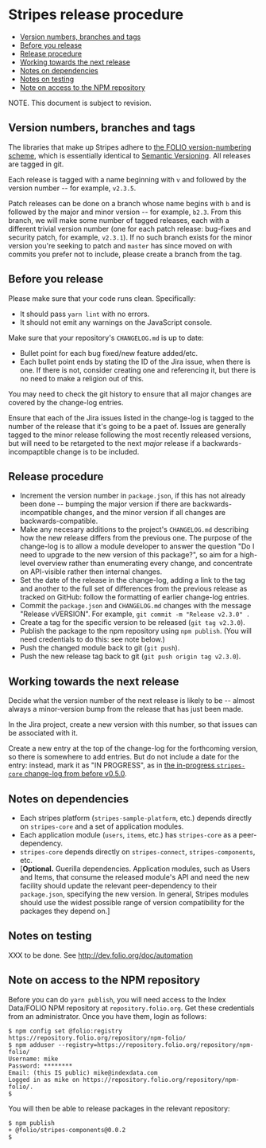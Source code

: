 # Stripes release procedure

<!-- ../../okapi/doc/md2toc -l 2 release-procedure.md -->
* [Version numbers, branches and tags](#version-numbers-branches-and-tags)
* [Before you release](#before-you-release)
* [Release procedure](#release-procedure)
* [Working towards the next release](#working-towards-the-next-release)
* [Notes on dependencies](#notes-on-dependencies)
* [Notes on testing](#notes-on-testing)
* [Note on access to the NPM repository](#note-on-access-to-the-npm-repository)

NOTE. This document is subject to revision.


## Version numbers, branches and tags

The libraries that make up Stripes adhere to [the FOLIO
version-numbering scheme](http://dev.folio.org/community/contrib-code#version-numbers), which is essentially identical to [Semantic Versioning](http://semver.org/). All releases are tagged in git.

Each release is tagged with a name beginning with `v` and followed by the version number -- for example, `v2.3.5`.

Patch releases can be done on a branch whose name begins with `b` and is followed by the major and minor version -- for example, `b2.3`. From this branch, we will make some number of tagged releases, each with a different trivial version number (one for each patch release: bug-fixes and security patch, for example, `v2.3.1`). If no such branch exists for the minor version you're seeking to patch and `master` has since moved on with commits you prefer not to include, please create a branch from the tag.


## Before you release

Please make sure that your code runs clean. Specifically:

* It should pass `yarn lint` with no errors.
* It should not emit any warnings on the JavaScript console.

Make sure that your repository's `CHANGELOG.md` is up to date:

* Bullet point for each bug fixed/new feature added/etc.
* Each bullet point ends by stating the ID of the Jira issue, when there is one. If there is not, consider creating one and referencing it, but there is no need to make a religion out of this.

You may need to check the git history to ensure that all major changes are covered by the change-log entries.

Ensure that each of the Jira issues listed in the change-log is tagged to the number of the release that it's going to be a paet of. Issues are generally tagged to the minor release following the most recently released versions, but will need to be retargeted to the next _major_ release if a backwards-incompaptible change is to be included.

## Release procedure

* Increment the version number in `package.json`, if this has not already been done -- bumping the major version if there are backwards-incompatible changes, and the minor version if all changes are backwards-compatible.
* Make any necesary additions to the project's `CHANGELOG.md` describing how the new release differs from the previous one. The purpose of the change-log is to allow a module developer to answer the question "Do I need to upgrade to the new version of this package?", so aim for a high-level overview rather than enumerating every change, and concentrate on API-visible rather then internal changes.
* Set the date of the release in the change-log, adding a link to the tag and another to the full set of differences from the previous release as tracked on GitHub: follow the formatting of earlier change-log entries.
* Commit the `package.json` and `CHANGELOG.md` changes with the message "Release vVERSION". For example, `git commit -m "Release v2.3.0" .`
* Create a tag for the specific version to be released (`git tag v2.3.0`).
* Publish the package to the npm repository using `npm publish`. (You will need credentials to do this: see note below.)
* Push the changed module back to git (`git push`).
* Push the new release tag back to git (`git push origin tag v2.3.0`).


## Working towards the next release

Decide what the version number of the next release is likely to be -- almost always a minor-version bump from the release that has just been made.

In the Jira project, create a new version with this number, so that issues can be associated with it.

Create a new entry at the top of the change-log for the forthcoming version, so there is somewhere to add entries. But do not include a date for the entry: instead, mark it as "IN PROGRESS", as in [the in-progress `stripes-core` change-log from before v0.5.0](https://github.com/folio-org/stripes-core/blob/e058702cb19b32f607f7fb40b15ddf00cd6b45ad/CHANGELOG.md).


## Notes on dependencies

* Each stripes platform (`stripes-sample-platform`, etc.) depends directly on `stripes-core` and a set of application modules.
* Each application module (`users`, `items`, etc.) has `stripes-core` as a peer-dependency.
* `stripes-core` depends directly on `stripes-connect`, `stripes-components`, etc.
* [**Optional.** Guerilla dependencies. Application modules, such as Users and Items, that consume the released module's API and need the new facility should update the relevant peer-dependency to their `package.json`, specifying the new version. In general, Stripes modules should use the widest possible range of version compatibility for the packages they depend on.]


## Notes on testing

XXX to be done. See http://dev.folio.org/doc/automation


## Note on access to the NPM repository

Before you can do `yarn publish`, you will need access to the Index Data/FOLIO NPM repository at `repository.folio.org`. Get these credentials from an administrator. Once you have them, login as follows:
```
$ npm config set @folio:registry https://repository.folio.org/repository/npm-folio/
$ npm adduser --registry=https://repository.folio.org/repository/npm-folio/
Username: mike
Password: ********
Email: (this IS public) mike@indexdata.com
Logged in as mike on https://repository.folio.org/repository/npm-folio/.
$ 
```
You will then be able to release packages in the relevant repository:
```
$ npm publish
+ @folio/stripes-components@0.0.2
$ 
```
